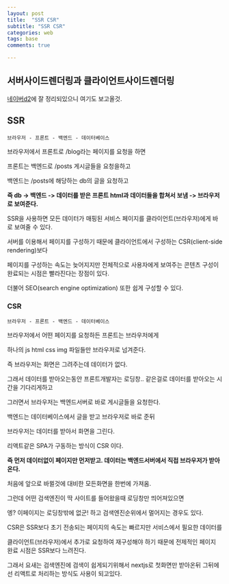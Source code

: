 ```yaml
---
layout: post
title:  "SSR CSR"
subtitle: "SSR CSR"
categories: web
tags: base
comments: true

---
```

## 서버사이드렌더링과 클라이언트사이드렌더링

[네이버d2](https://d2.naver.com/helloworld/7804182)에 잘 정리되있으니 여기도 보고올것.

## SSR

```
브라우저 - 프론트 - 백엔드 - 데이터베이스
```

브라우저에서 프론트로 /blog라는 페이지를 요청을 하면

프론트는 백엔드로 /posts 게시글들을 요청을하고

백엔드는 /posts에 해당하는 db의 글을 요청하고

**즉 db -> 백엔드 -> 데이터를 받은 프론트 html과 데이터들을 합쳐서 보냄 -> 브라우저로 보여준다.**

SSR을 사용하면 모든 데이터가 매핑된 서비스 페이지를 클라이언트(브라우저)에게 바로 보여줄 수 있다. 

서버를 이용해서 페이지를 구성하기 때문에 클라이언트에서 구성하는 CSR(client-side rendering)보다 

페이지를 구성하는 속도는 늦어지지만 전체적으로 사용자에게 보여주는 콘텐츠 구성이 완료되는 시점은 빨라진다는 장점이 있다. 

더불어 SEO(search engine optimization) 또한 쉽게 구성할 수 있다.

### CSR

```
브라우저 - 프론트 - 백엔드 - 데이터베이스
```

브라우저에서 어떤 페이지를 요청하든 프론트는 브라우저에게

하나의 js html css img 파일들만 브라우저로 넘겨준다.

즉 브라우저는 화면은 그려주는데 데이터가 없다.

그래서 데이터를 받아오는동안 프론트개발자는 로딩창.. 같은걸로 데이터를 받아오는 시간을 기다리게하고

그러면서 브라우저는 백엔드서버로 바로 게시글들을 요청한다.

백엔드는 데이터베이스에서 글을 받고 브라우저로 바로 준뒤 

브라우저는 데이터를 받아서 화면을 그린다.

리액트같은 SPA가 구동하는 방식이 CSR 이다.

**즉 먼저 데이터없이 페이지만 먼저받고. 데이터는 백엔드서버에서 직접 브라우저가 받아온다.**

처음에 앞으로 바뀔것에 대비한 모든화면을 한번에 가져옴.

그런데 어떤 검색엔진이 딱 사이트를 들어왔을때 로딩창만 띄어져있으면

엥? 이페이지는 로딩창밖에 없군! 하고 검색엔진순위에서 멀어지는 경우도 있다.

CSR은 SSR보다 초기 전송되는 페이지의 속도는 빠르지만 서비스에서 필요한 데이터를 

클라이언트(브라우저)에서 추가로 요청하여 재구성해야 하기 때문에 전제적인 페이지 완료 시점은 SSR보다 느려진다.

그래서 요새는 검색엔진에 검색이 쉽게되기위해서 nextjs로 첫화면만 받아온뒤 그뒤에선 리액트로 처리하는 방식도 사용이 되고있다.